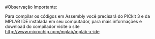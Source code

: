 #Observação Importante:

Para compilar os códigos em Assembly você precisará do PICkit 3 e da MPLAB IDE instalada em seu computador, para mais informações
e download do compilador visite o site http://www.microchip.com/mplab/mplab-x-ide 
